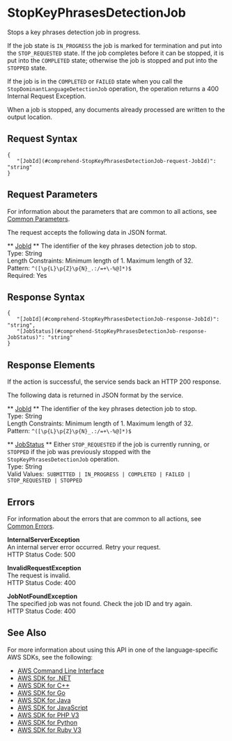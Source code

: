 # StopKeyPhrasesDetectionJob<a name="API_StopKeyPhrasesDetectionJob"></a>

Stops a key phrases detection job in progress\.

If the job state is `IN_PROGRESS` the job is marked for termination and put into the `STOP_REQUESTED` state\. If the job completes before it can be stopped, it is put into the `COMPLETED` state; otherwise the job is stopped and put into the `STOPPED` state\.

If the job is in the `COMPLETED` or `FAILED` state when you call the `StopDominantLanguageDetectionJob` operation, the operation returns a 400 Internal Request Exception\. 

When a job is stopped, any documents already processed are written to the output location\.

## Request Syntax<a name="API_StopKeyPhrasesDetectionJob_RequestSyntax"></a>

```
{
   "[JobId](#comprehend-StopKeyPhrasesDetectionJob-request-JobId)": "string"
}
```

## Request Parameters<a name="API_StopKeyPhrasesDetectionJob_RequestParameters"></a>

For information about the parameters that are common to all actions, see [Common Parameters](CommonParameters.md)\.

The request accepts the following data in JSON format\.

 ** [JobId](#API_StopKeyPhrasesDetectionJob_RequestSyntax) **   <a name="comprehend-StopKeyPhrasesDetectionJob-request-JobId"></a>
The identifier of the key phrases detection job to stop\.  
Type: String  
Length Constraints: Minimum length of 1\. Maximum length of 32\.  
Pattern: `^([\p{L}\p{Z}\p{N}_.:/=+\-%@]*)$`   
Required: Yes

## Response Syntax<a name="API_StopKeyPhrasesDetectionJob_ResponseSyntax"></a>

```
{
   "[JobId](#comprehend-StopKeyPhrasesDetectionJob-response-JobId)": "string",
   "[JobStatus](#comprehend-StopKeyPhrasesDetectionJob-response-JobStatus)": "string"
}
```

## Response Elements<a name="API_StopKeyPhrasesDetectionJob_ResponseElements"></a>

If the action is successful, the service sends back an HTTP 200 response\.

The following data is returned in JSON format by the service\.

 ** [JobId](#API_StopKeyPhrasesDetectionJob_ResponseSyntax) **   <a name="comprehend-StopKeyPhrasesDetectionJob-response-JobId"></a>
The identifier of the key phrases detection job to stop\.  
Type: String  
Length Constraints: Minimum length of 1\. Maximum length of 32\.  
Pattern: `^([\p{L}\p{Z}\p{N}_.:/=+\-%@]*)$` 

 ** [JobStatus](#API_StopKeyPhrasesDetectionJob_ResponseSyntax) **   <a name="comprehend-StopKeyPhrasesDetectionJob-response-JobStatus"></a>
Either `STOP_REQUESTED` if the job is currently running, or `STOPPED` if the job was previously stopped with the `StopKeyPhrasesDetectionJob` operation\.  
Type: String  
Valid Values:` SUBMITTED | IN_PROGRESS | COMPLETED | FAILED | STOP_REQUESTED | STOPPED` 

## Errors<a name="API_StopKeyPhrasesDetectionJob_Errors"></a>

For information about the errors that are common to all actions, see [Common Errors](CommonErrors.md)\.

 **InternalServerException**   
An internal server error occurred\. Retry your request\.  
HTTP Status Code: 500

 **InvalidRequestException**   
The request is invalid\.  
HTTP Status Code: 400

 **JobNotFoundException**   
The specified job was not found\. Check the job ID and try again\.  
HTTP Status Code: 400

## See Also<a name="API_StopKeyPhrasesDetectionJob_SeeAlso"></a>

For more information about using this API in one of the language\-specific AWS SDKs, see the following:
+  [AWS Command Line Interface](https://docs.aws.amazon.com/goto/aws-cli/comprehend-2017-11-27/StopKeyPhrasesDetectionJob) 
+  [AWS SDK for \.NET](https://docs.aws.amazon.com/goto/DotNetSDKV3/comprehend-2017-11-27/StopKeyPhrasesDetectionJob) 
+  [AWS SDK for C\+\+](https://docs.aws.amazon.com/goto/SdkForCpp/comprehend-2017-11-27/StopKeyPhrasesDetectionJob) 
+  [AWS SDK for Go](https://docs.aws.amazon.com/goto/SdkForGoV1/comprehend-2017-11-27/StopKeyPhrasesDetectionJob) 
+  [AWS SDK for Java](https://docs.aws.amazon.com/goto/SdkForJava/comprehend-2017-11-27/StopKeyPhrasesDetectionJob) 
+  [AWS SDK for JavaScript](https://docs.aws.amazon.com/goto/AWSJavaScriptSDK/comprehend-2017-11-27/StopKeyPhrasesDetectionJob) 
+  [AWS SDK for PHP V3](https://docs.aws.amazon.com/goto/SdkForPHPV3/comprehend-2017-11-27/StopKeyPhrasesDetectionJob) 
+  [AWS SDK for Python](https://docs.aws.amazon.com/goto/boto3/comprehend-2017-11-27/StopKeyPhrasesDetectionJob) 
+  [AWS SDK for Ruby V3](https://docs.aws.amazon.com/goto/SdkForRubyV3/comprehend-2017-11-27/StopKeyPhrasesDetectionJob) 
